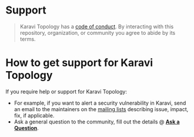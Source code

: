 <!--
Copyright (c) 2020 Dell Inc., or its subsidiaries. All Rights Reserved.

Licensed under the Apache License, Version 2.0 (the "License");
you may not use this file except in compliance with the License.
You may obtain a copy of the License at

    http://www.apache.org/licenses/LICENSE-2.0
-->
# Support

> Karavi Topology has a [code of conduct](./docs/CODE_OF_CONDUCT.md).
> By interacting with this repository, organization, or community you agree to
> abide by its terms.

# How to get support for Karavi Topology

If you require help or support for Karavi Topology:
- For example, if you want to alert a security vulnerability in Karavi, send an email to the maintainers on the [mailing lists](mailto:karavi@dell.com?subject=[Dell-karavi-Topology]%20<replace%20me%20with%20more%20specific%20subject>) describing issue, impact, fix, if applicable. 
- Ask a general question to the community, fill out the details @ **[Ask a Question](https://github.com/dell/karavi-topology/issues/new?labels=type%2Fquestion&template=ask-a-question.md&title=%5BQUESTION%5D%3A)**.